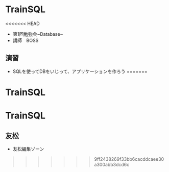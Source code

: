 # TrainSQL
<<<<<<< HEAD
* 第1回勉強会~Database~
* 講師　BOSS

## 演習
* SQLを使ってDBをいじって、アプリケーションを作ろう
=======
# TrainSQL
# TrainSQL

## 友松
* 友松編集ゾーン
>>>>>>> 9ff2438269f33bb6cacddcaee30a300abb3dcd6c
